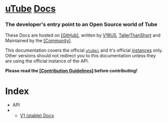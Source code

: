 # [uTube](https://ckstudios2018.github.io/OpenSource-uTube) [Docs](https://Common-Codes.github.io/docs.utube)
### The developer's entry point to an Open Source world of Tube

These Docs are hosted on [[GitHub]](https://github.com/Common-Codes/docs.utube), written by [V1RU5](https://github.com/jodri-code), [TallerThanShort](https://github.com/TallerThanShort) and Maintained by the [[Community]](https://github.com/Common-Codes/docs.utube/graphs/contributors).

This documentation covers the official [`utubei`](https://common-codes.github.io/utubei) and it's official [instances](https://github.com/CKStudios2018/OpenSource-uTube/blob/main/README.md#official-instances) only. Other versions should not redirect you to this documentation unless they are using the official instance of the API.

**Please read the [[Contribution Guidelines]](https://github.com/Common-Codes/docs.utube/blob/main/docs/contributing.md) before contributing!**

# Index
- API
- - [V1 (stable) Docs](https://common-codes.github.io/docs.utube/api/v1)

